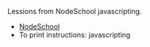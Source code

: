 Lessions from NodeSchool javascripting.

* [NodeSchool](http://nodeschool.io/)
* To print instructions: javascripting



